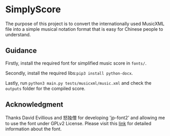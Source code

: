 # SimplyScore 
The purpose of this project is to convert the internationally used MusicXML file into a simple musical notation format that is easy for Chinese people to understand.

## Guidance
Firstly, install the required font for simplified music score in `fonts/`.

Secondly, install the required libs:`pip3 install python-docx`.

Lastly, run `python3 main.py tests/musicxml/music.xml` and check the `outputs` folder for the compiled score.

## Acknowledgment

Thanks David Evillious and 怒独僧 for developing 'jp-font2' and allowing me to use the font under GPLv2 License. Please visit this [link](http://www.nuduseng.com/jianpu/) for detailed information about the font.
